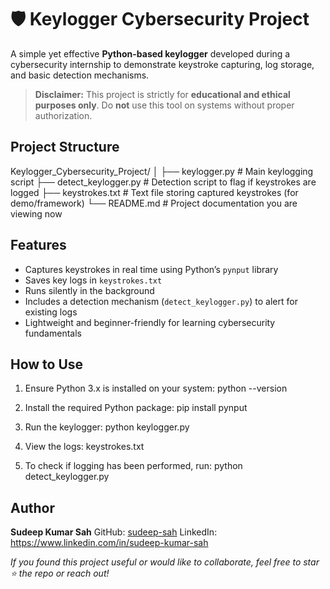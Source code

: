 
# 🛡️ Keylogger Cybersecurity Project 

A simple yet effective **Python-based keylogger** developed during a cybersecurity internship to demonstrate keystroke capturing, log storage, and basic detection mechanisms.

>  **Disclaimer:** This project is strictly for **educational and ethical purposes only**. Do **not** use this tool on systems without proper authorization.


##  Project Structure

Keylogger_Cybersecurity_Project/
│
├── keylogger.py            # Main keylogging script
├── detect\_keylogger.py     # Detection script to flag if keystrokes are logged
├── keystrokes.txt          # Text file storing captured keystrokes (for demo/framework)
└── README.md               # Project documentation you are viewing now


##  Features

-  Captures keystrokes in real time using Python’s `pynput` library  
-  Saves key logs in `keystrokes.txt`  
-  Runs silently in the background  
-  Includes a detection mechanism (`detect_keylogger.py`) to alert for existing logs  
-  Lightweight and beginner-friendly for learning cybersecurity fundamentals


##  How to Use

1. Ensure Python 3.x is installed on your system:
   python --version

2. Install the required Python package:
   pip install pynput

3. Run the keylogger:
   python keylogger.py

4. View the logs:
   keystrokes.txt

5. To check if logging has been performed, run:
   python detect_keylogger.py

## Author

**Sudeep Kumar Sah**
GitHub: [sudeep-sah](https://github.com/sudeep-sah)
LinkedIn: https://www.linkedin.com/in/sudeep-kumar-sah


*If you found this project useful or would like to collaborate, feel free to star ⭐ the repo or reach out!*
